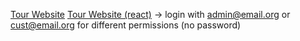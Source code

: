 [Tour Website](http://csweb01.csueastbay.edu/~wi9937/tourProject/index.html)
[Tour Website (react)](http://csweb01.csueastbay.edu/~wi9937/reactTour/)
-> login with admin@email.org or cust@email.org for different permissions (no password)
